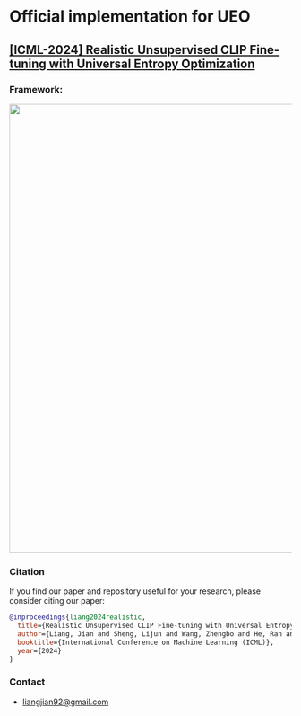# Official implementation for **UEO**

## [**[ICML-2024] Realistic Unsupervised CLIP Fine-tuning with Universal Entropy Optimization**](https://arxiv.org/abs/2308.12919)

### Framework: 
<img src="task.png" width="800"/>

### Citation
If you find our paper and repository useful for your research, please consider citing our paper:
```bibtex
@inproceedings{liang2024realistic,
  title={Realistic Unsupervised CLIP Fine-tuning with Universal Entropy Optimization},
  author={Liang, Jian and Sheng, Lijun and Wang, Zhengbo and He, Ran and Tan, Tieniu},
  booktitle={International Conference on Machine Learning (ICML)},
  year={2024}
}
```

### Contact
- [liangjian92@gmail.com](mailto:liangjian92@gmail.com)